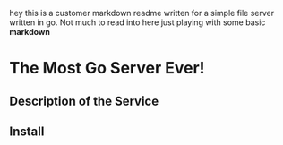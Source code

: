 hey this is a customer markdown readme written for a simple file server written in go.
Not much to read into here just playing with some basic **markdown**

# The Most Go Server Ever!

## Description of the Service

## Install
